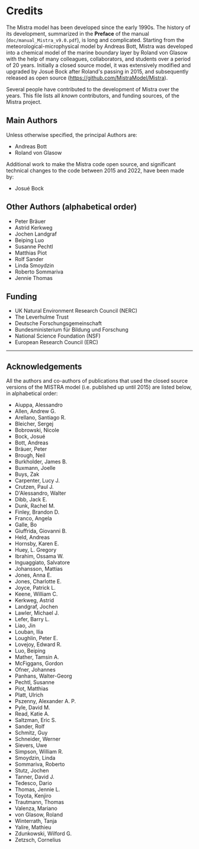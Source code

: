 # Credits

The Mistra model has been developed since the early 1990s. The history of its development, summarized in the __Preface__ of the manual (`doc/manual_Mistra_v9.0.pdf`), is long and complicated. Starting from the meteorological-microphysical model by Andreas Bott, Mistra was developed into a chemical model of the marine boundary layer by Roland von Glasow with the help of many colleagues, collaborators, and students over a period of 20 years. Initially a closed source model, it was extensively modified and upgraded by Josué Bock after Roland's passing in 2015, and subsequently released as open source (https://github.com/MistraModel/Mistra).

Several people have contributed to the development of Mistra over the years. This file lists all *known* contributors, and funding sources, of the Mistra project.

## Main Authors

Unless otherwise specified, the principal Authors are:
- Andreas Bott
- Roland von Glasow

Additional work to make the Mistra code open source, and significant technical changes to the code between 2015 and 2022, have been made by:
- Josué Bock

## Other Authors (alphabetical order)

- Peter Bräuer
- Astrid Kerkweg
- Jochen Landgraf
- Beiping Luo
- Susanne Pechtl
- Matthias Piot
- Rolf Sander
- Linda Smoydzin
- Roberto Sommariva
- Jennie Thomas

## Funding

- UK Natural Environment Research Council (NERC)
- The Leverhulme Trust
- Deutsche Forschungsgemeinschaft
- Bundesministerium für Bildung und Forschung
- National Science Foundation (NSF)
- European Research Council (ERC)

******************************************************************************

## Acknowledgements

All the authors and co-authors of publications that used the closed source versions of the MISTRA model (i.e. published up until 2015) are listed below, in alphabetical order:

- Aiuppa, Alessandro
- Allen, Andrew G.
- Arellano, Santiago R.
- Bleicher, Sergej
- Bobrowski, Nicole
- Bock, Josué
- Bott, Andreas
- Bräuer, Peter
- Brough, Neil
- Burkholder, James B.
- Buxmann, Joelle
- Buys, Zak
- Carpenter, Lucy J.
- Crutzen, Paul J.
- D'Alessandro, Walter
- Dibb, Jack E.
- Dunk, Rachel M.
- Finley, Brandon D.
- Franco, Angela
- Galle, Bo
- Giuffrida, Giovanni B.
- Held, Andreas
- Hornsby, Karen E.
- Huey, L. Gregory
- Ibrahim, Ossama W.
- Inguaggiato, Salvatore
- Johansson, Mattias
- Jones, Anna E.
- Jones, Charlotte E.
- Joyce, Patrick L.
- Keene, William C.
- Kerkweg, Astrid
- Landgraf, Jochen
- Lawler, Michael J.
- Lefer, Barry L.
- Liao, Jin
- Louban, Ilia
- Loughlin, Peter E.
- Lovejoy, Edward R.
- Luo, Beiping
- Mather, Tamsin A.
- McFiggans, Gordon
- Ofner, Johannes
- Panhans, Walter-Georg
- Pechtl, Susanne
- Piot, Matthias
- Platt, Ulrich
- Pszenny, Alexander A. P.
- Pyle, David M.
- Read, Katie A.
- Saltzman, Eric S.
- Sander, Rolf
- Schmitz, Guy
- Schneider, Werner
- Sievers, Uwe
- Simpson, William R.
- Smoydzin, Linda
- Sommariva, Roberto
- Stutz, Jochen
- Tanner, David J.
- Tedesco, Dario
- Thomas, Jennie L.
- Toyota, Kenjiro
- Trautmann, Thomas
- Valenza, Mariano
- von Glasow, Roland
- Winterrath, Tanja
- Yalire, Mathieu
- Zdunkowski, Wilford G.
- Zetzsch, Cornelius

